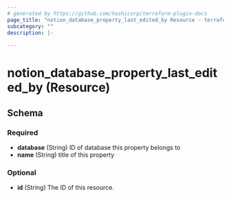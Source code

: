```yaml
---
# generated by https://github.com/hashicorp/terraform-plugin-docs
page_title: "notion_database_property_last_edited_by Resource - terraform-provider-notion"
subcategory: ""
description: |-
  
---
```


# notion_database_property_last_edited_by (Resource)





<!-- schema generated by tfplugindocs -->
## Schema

### Required

- **database** (String) ID of database this property belongs to
- **name** (String) title of this property

### Optional

- **id** (String) The ID of this resource.


